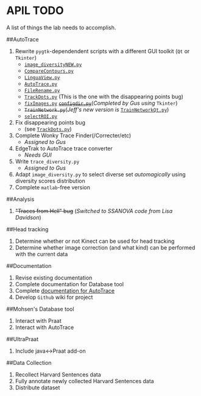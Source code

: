 APIL TODO
===
A list of things the lab needs to accomplish.

##AutoTrace
1. Rewrite `pygtk`-dependendent scripts with a different GUI toolkit (`Qt` or `Tkinter`)
     - [`image_diversityNEW.py`](https://github.com/jjberry/Autotrace/blob/master/matlab-version/image_diversityNEW.py)
     - [`CompareContours.py`](https://github.com/jjberry/Autotrace/blob/master/matlab-version/CompareContours.py)
     - [`LinguaView.py`](https://github.com/jjberry/Autotrace/blob/master/matlab-version/LinguaView.py)
     - [`AutoTrace.py`](https://github.com/jjberry/Autotrace/blob/master/matlab-version/AutoTrace.py)
     - [`FileRename.py`](https://github.com/jjberry/Autotrace/blob/master/matlab-version/FileRename.py)
     - [`TrackDots.py`](https://github.com/jjberry/Autotrace/blob/master/matlab-version/TrackDots.py) (This is the one with the disappearing points bug)
     - [`fixImages.py`](https://github.com/jjberry/Autotrace/blob/master/matlab-version/fixImages.py) ~~[`configdir.py`](https://github.com/jjberry/Autotrace/blob/master/matlab-version/configdir.py)~~(*Completed by Gus using* `Tkinter`)
     - ~~`TrainNetwork.py`~~(*Jeff's new version is* [`TrainNetworkQt.py`](https://github.com/jjberry/Autotrace/blob/master/under-development/TrainNetworkQt.py))
     - [`selectROI.py`](https://github.com/jjberry/Autotrace/blob/master/matlab-version/SelectROI.py)
2.  Fix disappearing points bug
     - (see [`TrackDots.py`](https://github.com/jjberry/Autotrace/blob/master/matlab-version/TrackDots.py))
3.  Complete Wonky Trace Finder(/Correcter/etc)
     - *Assigned to Gus*
4.  EdgeTrak to AutoTrace trace converter
     -  *Needs GUI*
5.  Write `trace_diversity.py`  
     - *Assigned to Gus*
6.  Adapt `image_diversity.py` to select diverse set *automagically* using diversity scores distribution  
7.  Complete `matlab`-free version

##Analysis  
1.  ~~"Traces from Hell" bug~~ (*Switched to SSANOVA code from Lisa Davidson*)

##Head tracking
1. Determine whether or not Kinect can be used for head tracking
2. Determine whether image correction (and what kind) can be performed with the current data

##Documentation  
1. Revise existing documentation
2. Complete documentation for Database tool
3. Complete [documentation for AutoTrace](https://github.com/jjberry/Autotrace/tree/master/documentation)
4. Develop `Github` wiki for project

##Mohsen's Database tool
1. Interact with Praat
2.  Interact with AutoTrace

##UltraPraat
1.  Include java<->Praat add-on

##Data Collection  
1. Recollect Harvard Sentences data
2.  Fully annotate newly collected Harvard Sentences data
3.  Distribute dataset
